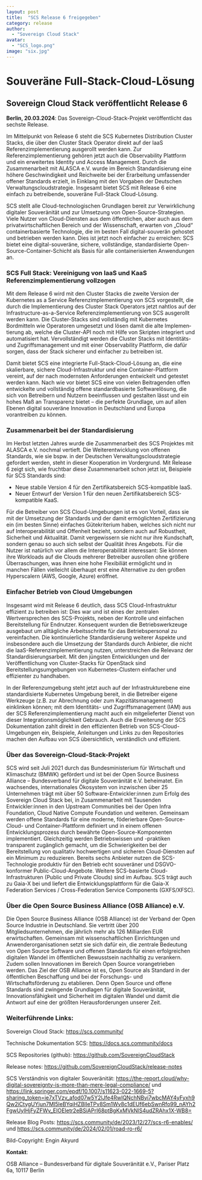 ```yaml
---
layout: post
title:  "SCS Release 6 freigegeben"
category: release
author:
  - "Sovereign Cloud Stack"
avatar:
  - "SCS_logo.png"
image: "six.jpg"
---
```

# Souveräne Full-Stack-Cloud-Lösung 
## Sovereign Cloud Stack veröffentlicht Release 6

**Berlin, 20.03.2024**: Das Sovereign-Cloud-Stack-Projekt veröffentlicht das sechste Release. 

Im Mittelpunkt von Release 6 steht die SCS Kubernetes Distribution Cluster
Stacks, die über den Cluster Stack Operator direkt auf der IaaS
Referenzimplementierung ausgerollt werden kann. Zur Referenzimplementierung
gehören jetzt auch die Observability Plattform und ein erweitertes Identity und
Access Management. Durch die Zusammenarbeit mit ALASCA e.V. wurde im Bereich
Standardisierung eine höhere Geschwindigkeit und Reichweite bei der Erarbeitung
umfassender offener Standards erzielt, in Einklang mit den Vorgaben der
Deutschen Verwaltungscloudstrategie. Insgesamt bietet SCS mit Release 6 eine
einfach zu betreibende, souveräne Full-Stack Cloud-Lösung.

SCS stellt alle Cloud-technologischen Grundlagen bereit zur Verwirklichung
digitaler Souveränität und zur Umsetzung von Open-Source-Strategien. Viele
Nutzer von Cloud-Diensten aus dem öffentlichen, aber auch aus dem
privatwirtschaftlichen Bereich und der Wissenschaft, erwarten von „Cloud“
containerbasierte Technologie, die im besten Fall digital-souverän gehostet und
betrieben werden kann. Dies ist jetzt noch einfacher zu erreichen: SCS bietet
eine digital-souveräne, sichere, vollständige, standardisierte
Open-Source-Container-Schicht als Basis für alle containerisierten Anwendungen
an. 

### SCS Full Stack: Vereinigung von IaaS und KaaS Referenzimplementierung vollzogen

Mit dem Release 6 wird mit den Cluster Stacks die zweite Version der Kubernetes
as a Service Referenzimplementierung von SCS vorgestellt, die durch die
Implementierung des Cluster Stack Operators jetzt nahtlos auf der
Infrastructure-as-a-Service Referenz­implementierung von SCS ausgerollt werden
kann. Die Cluster-Stacks sind vollständig mit Kubernetes Bordmitteln wie
Operatoren umgesetzt und lösen damit die alte Implemen­tierung ab, welche die
Cluster-API noch mit Hilfe von Skripten integriert und automatisiert hat.
Vervollständigt werden die Cluster Stacks mit Identitäts- und
Zugriffsmanagement und mit einer Observability Plattform, die dafür sorgen,
dass der Stack sicherer und einfacher zu betreiben ist.

Damit bietet SCS eine integrierte Full-Stack-Cloud-Lösung an, die eine
skalierbare, sichere Cloud-Infrastruktur und eine Container-Plattform vereint,
auf der nach modernsten Anforderungen entwickelt und getestet werden kann. Nach
wie vor bietet SCS eine von vielen Beitragenden offen entwickelte und
vollständig offene standardbasierte Software­lösung, die sich von Betreibern
und Nutzern beeinflussen und gestalten lässt und ein hohes Maß an Transparenz
bietet – die perfekte Grundlage, um auf allen Ebenen digital souveräne
Innovation in Deutschland und Europa vorantreiben zu können.

### Zusammenarbeit bei der Standardisierung 

Im Herbst letzten Jahres wurde die Zusammenarbeit des SCS Projektes mit ALASCA
e.V. nochmal vertieft. Die Weiterentwicklung von offenen Standards, wie sie
bspw. in der Deutschen Verwaltungscloudstrategie gefordert werden, steht in
dieser Kooperation im Vordergrund. Mit Release 6 zeigt sich, wie fruchtbar
diese Zusammenarbeit schon jetzt ist, Beispiele für SCS Standards sind:

* Neue stabile Version 4 für den Zertifikatsbereich SCS-kompatible IaaS. 
* Neuer Entwurf der Version 1 für den neuen Zertifikatsbereich SCS-kompatible KaaS.

Für die Betreiber von SCS Cloud-Umgebungen ist es von Vorteil, dass sie mit der
Umsetzung der Standards und der damit ermöglichten Zertifizierung ein (im
besten Sinne) einfaches Gütekriterium haben, welches sich nicht nur auf
Interoperabilität und Offenheit bezieht, sondern auch auf Robustheit,
Sicherheit und Aktualität. Damit vergewissern sie nicht nur ihre Kundschaft,
sondern genau so auch sich selbst der Qualität ihres Angebots. Für die Nutzer
ist natürlich vor allem die Interoperabilität interessant: Sie können ihre
Workloads auf die Clouds mehrerer Betreiber ausrollen ohne größere
Überraschungen, was ihnen eine hohe Flexibiliät ermöglicht und in manchen
Fällen vielleicht überhaupt erst eine Alternative zu den großen Hyperscalern
(AWS, Google, Azure) eröffnet.

### Einfacher Betrieb von Cloud Umgebungen

Insgesamt wird mit Release 6 deutlich, dass SCS Cloud-Infrastruktur effizient
zu betreiben ist: Dies war und ist eines der zentralen Wertversprechen des
SCS-Projekts, neben der Kontrolle und einfachen Bereitstellung für Endnutzer.
Konsequent wurden die Betriebswerkzeuge ausgebaut um alltägliche
Arbeitsschritte für das Betriebspersonal zu vereinfachen. Die kontinuierliche
Standardisierung weiterer Aspekte und insbesondere auch die Umsetzung der
Standards durch Anbieter, die nicht die IaaS-Referenzimplementierung nutzen,
unterstreichen die Relevanz der Standardisierungs­arbeit. Mit den jüngsten
Entwicklungen und der Veröffentlichung von Cluster-Stacks für OpenStack sind
Bereitstellungsumgebungen von Kubernetes-Clustern einfacher und effizienter zu
handhaben.

In der Referenzumgebung steht jetzt auch auf der Infrastruktur­ebene eine
standardisierte Kubernetes Umgebung bereit, in die Betreiber eigene Werkzeuge
(z.B. zur Abrechnung oder zum Kapzitätsmanagement) einklinken können; mit dem
Identitäts- und Zugriffs­management (IAM) aus der SCS Referenz­implementierung
macht auch ein mitgelieferter Dienst von dieser Integrationsmöglichkeit
Gebrauch. Auch die Erweiterung der SCS Dokumentation zahlt direkt in den
effizienten Betrieb von SCS-Cloud-Umgebungen ein, Beispiele, Anleitungen und
Links zu den Repositories machen den Aufbau von SCS übersichtlich, verständlich
und effizient.

### Über das Sovereign-Cloud-Stack-Projekt

SCS wird seit Juli 2021 durch das Bundesministerium für Wirtschaft und
Klimaschutz (BMWK) gefördert und ist bei der Open Source Business Alliance –
Bundesverband für digitale Souveränität e.V. beheimatet. Ein wachsendes,
internationales Ökosystem von inzwischen über 25 Unternehmen trägt mit über 50
Software-Entwickler:innen zum Erfolg des Sovereign Cloud Stack bei, in
Zusammenarbeit mit Tausenden Entwickler:innen in den Upstream Communities bei
der Open Infra Foundation, Cloud Native Compute Foundation und weiteren.
Gemeinsam werden offene Standards für eine moderne, föderierbare
Open-Source-Cloud- und Container-Plattform definiert und in einem offenen
Entwicklungsprozess durch bewährte Open-Source-Komponenten implementiert.
Gleichzeitig werden Betriebs­wissen und -praktiken transparent zugänglich
gemacht, um die Schwierigkeiten bei der Bereitstellung von qualitativ
hochwertigen und sicheren Cloud-Diensten auf ein Minimum zu reduzieren. Bereits
sechs Anbieter nutzen die SCS-Technologie produktiv für den Betrieb echt
souveräner und DSGVO-konformer Public-Cloud-Angebote. Weitere SCS-basierte
Cloud-Infrastrukturen (Public und Private Clouds) sind im Aufbau. SCS trägt
auch zu Gaia-X bei und liefert die Entwicklungsplattform für die Gaia-X
Federation Services / Cross-Federation Service Components (GXFS/XFSC).

### Über die Open Source Business Alliance (OSB Alliance) e.V.

Die Open Source Business Alliance (OSB Alliance) ist der Verband der Open
Source Industrie in Deutschland. Sie vertritt über 200 Mitgliedsunternehmen,
die jährlich mehr als 126 Milliarden EUR erwirtschaften. Gemeinsam mit
wissenschaftlichen Einrichtungen und Anwenderorganisationen setzt sie sich
dafür ein, die zentrale Bedeutung von Open Source Software und offenen
Standards für einen erfolgreichen digitalen Wandel im öffentlichen Bewusstsein
nachhaltig zu verankern. Zudem sollen Innovationen im Bereich Open Source
vorangetrieben werden. Das Ziel der OSB Alliance ist es, Open Source als
Standard in der öffentlichen Beschaffung und bei der Forschungs- und
Wirtschaftsförderung zu etablieren. Denn Open Source und offene Standards sind
zwingende Grundlagen für digitale Souveränität, Innovationsfähigkeit und
Sicherheit im digitalen Wandel und damit die Antwort auf eine der größten
Herausforderungen unserer Zeit.

### Weiterführende Links:

Sovereign Cloud Stack: <https://scs.community/>

Technische Dokumentation SCS: <https://docs.scs.community/docs>

SCS Repositories (github): <https://github.com/SovereignCloudStack>

Release notes: <https://github.com/SovereignCloudStack/release-notes>

SCS Verständnis von digitaler Souveränität: <https://the-report.cloud/why-digital-sovereignty-is-more-than-mere-legal-compliance/>
 und <https://link.springer.com/epdf/10.1007/s11623-022-1669-5?sharing_token=ie7xTVzv_afod07w5Y2lJfe4RwlQNchNByi7wbcMAY4yFyxh9Qw2iCtygUYjun7MI5leBYqiHZBlIeTPv8Sm1Wv8c1dEUf6ebSwnRfo99_nAYh2FgwUyIHjFyZFWv_EIOEIetr2eBSiAPrI68ptBgKxMVkNlS4udZRAhx1X-WB8=>

Release Blog Posts: <https://scs.community/de/2023/12/27/scs-r6-enables/>
 und <https://scs.community/de/2024/02/01/road-ro-r6/>

Bild-Copyright: Engin Akyurd

**Kontakt**:

OSB Alliance – Bundesverband für digitale Souveränität e.V., Pariser Platz 6a, 10117 Berlin
